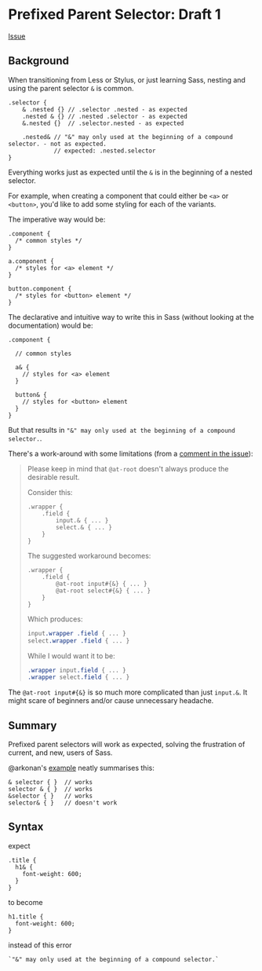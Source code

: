 # Prefixed Parent Selector: Draft 1

[Issue](https://github.com/sass/sass/issues/1425)

## Background

When transitioning from Less or Stylus, or just learning Sass, nesting and using the parent selector `&` is common.

```
.selector {
    & .nested {} // .selector .nested - as expected
    .nested & {} // .nested .selector - as expected
    &.nested {}  // .selector.nested - as expected
    
    .nested& // "&" may only used at the beginning of a compound selector. - not as expected. 
             // expected: .nested.selector
}
```

Everything works just as expected until the `&` is in the beginning of a nested selector.

For example, when creating a component that could either be `<a>` or `<button>`, 
you'd like to add some styling for each of the variants.

The imperative way would be: 
```
.component {
  /* common styles */
}

a.component {
  /* styles for <a> element */
}

button.component {
  /* styles for <button> element */
}
```

The declarative and intuitive way to write this in Sass (without looking at the documentation) would be: 
```
.component {
  
  // common styles
  
  a& {
    // styles for <a> element
  }
  
  button& {
    // styles for <button> element
  }
}
```

But that results in `"&" may only used at the beginning of a compound selector.`.


There's a work-around with some limitations (from a [comment in the issue](https://github.com/sass/sass/issues/1425#issuecomment-404462836)):

> Please keep in mind that `@at-root` doesn't always produce the desirable result.
> 
> Consider this:
> 
> ```css-scss
> .wrapper {
>     .field {
>         input.& { ... }
>         select.& { ... }
>     }
> }
> ```
> 
> The suggested workaround becomes:
> 
> ```css-scss
> .wrapper {
>     .field {
>         @at-root input#{&} { ... }
>         @at-root select#{&} { ... }
>     }
> }
> ```
> 
> Which produces:
> 
> ```css
> input.wrapper .field { ... }
> select.wrapper .field { ... }
> ```
> 
> While I would want it to be:
> 
> ```css
> .wrapper input.field { ... }
> .wrapper select.field { ... }
> ```

The `@at-root input#{&}` is so much more complicated than just `input.&`. It might scare of beginners and/or cause unnecessary headache.


## Summary

Prefixed parent selectors will work as expected, solving the frustration of current, and new, users of Sass.

@arkonan's [example](https://github.com/sass/sass/issues/1425#issuecomment-405921429) neatly summarises this: 
```
& selector { }  // works
selector & { }  // works
&selector { }   // works
selector& { }   // doesn't work
```



## Syntax


expect
```
.title {
  h1& {
    font-weight: 600;
  }
}
```

to become

```
h1.title {
  font-weight: 600;
}
```

instead of this error

```
`"&" may only used at the beginning of a compound selector.` 
```
